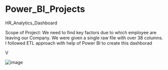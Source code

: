 # Power_BI_Projects
HR_Analytics_Dashboard

Scope of Project: We need to find key factors due to which employee are leaving our Company.
We were given a single raw file with over 38 columns.
I followed ETL approach  with help of Power BI to create this dashborad

V
  
![image](https://github.com/Kartik-Kahol/Power_BI_Projects/assets/145748182/5768482a-6adf-402b-af46-da0227812d1e)
